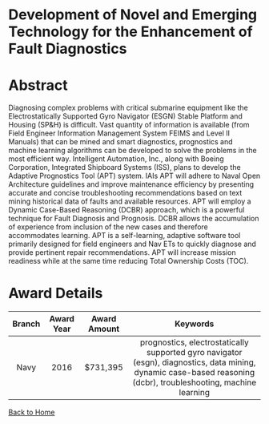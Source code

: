 
Development of Novel and Emerging Technology for the Enhancement of Fault Diagnostics
=====================================================================================

# Abstract


Diagnosing complex problems with critical submarine equipment like the Electrostatically Supported Gyro Navigator (ESGN) Stable Platform and Housing (SP&H) is difficult. Vast quantity of information is available (from Field Engineer Information Management System FEIMS and Level II Manuals) that can be mined and smart diagnostics, prognostics and machine learning algorithms can be developed to solve the problems in the most efficient way. Intelligent Automation, Inc., along with Boeing Corporation, Integrated Shipboard Systems (ISS), plans to develop the Adaptive Prognostics Tool (APT) system. IAIs APT will adhere to Naval Open Architecture guidelines and improve maintenance efficiency by presenting accurate and concise troubleshooting recommendations based on text mining historical data of faults and available resources. APT will employ a Dynamic Case-Based Reasoning (DCBR) approach, which is a powerful technique for Fault Diagnosis and Prognosis. DCBR allows the accumulation of experience from inclusion of the new cases and therefore accommodates learning. APT is a self-learning, adaptive software tool primarily designed for field engineers and Nav ETs to quickly diagnose and provide pertinent repair recommendations. APT will increase mission readiness while at the same time reducing Total Ownership Costs (TOC).  

# Award Details

|Branch|Award Year|Award Amount|Keywords|
| :---: | :---: | :---: | :---: |
|Navy|2016|$731,395|prognostics, electrostatically supported gyro navigator (esgn), diagnostics, data mining, dynamic case-based reasoning (dcbr), troubleshooting, machine learning|
  
  


[Back to Home](https://github.com/chrischow/dod_sbir_awards/Reports/DJ/#1907)